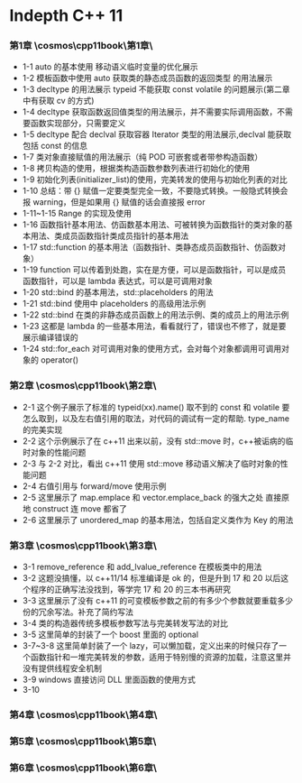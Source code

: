 # Indepth C++ 11

### 第1章 \cosmos\cpp11book\第1章\

- 1-1 auto 的基本使用 移动语义临时变量的优化展示
- 1-2 模板函数中使用 auto 获取类的静态成员函数的返回类型 的用法展示
- 1-3 decltype 的用法展示 typeid 不能获取 const volatile 的问题展示(第二章中有获取 cv 的方式)
- 1-4 decltype 获取函数返回值类型的用法展示，并不需要实际调用函数，不需要函数实现部分，只需要定义
- 1-5 decltype 配合 declval 获取容器 Iterator 类型的用法展示,declval 能获取包括 const 的信息
- 1-7 类对象直接赋值的用法展示（纯 POD 可嵌套或者带参构造函数）
- 1-8 拷贝构造的使用，根据类构造函数参数列表进行初始化的使用
- 1-9 初始化列表(initializer_list)的使用，完美转发的使用与初始化列表的对比
- 1-10 总结：带 {} 赋值一定要类型完全一致，不要隐式转换。一般隐式转换会报 warning，但是如果用 {} 赋值的话会直接报 error
- 1-11~1-15 Range 的实现及使用
- 1-16 函数指针基本用法、仿函数基本用法、可被转换为函数指针的类对象的基本用法、类成员函数指针类成员指针的基本用法
- 1-17 std::function 的基本用法（函数指针、类静态成员函数指针、仿函数对象）
- 1-19 function 可以传着到处跑，实在是方便，可以是函数指针，可以是成员函数指针，可以是 lambda 表达式，可以是可调用对象
- 1-20 std::bind 的基本用法，std::placeholders 的用法
- 1-21 std::bind 使用中 placeholders 的高级用法示例
- 1-22 std::bind 在类的非静态成员函数上的用法示例、类的成员上的用法示例
- 1-23 这都是 lambda 的一些基本用法，看看就行了，错误也不修了，就是要展示编译错误的
- 1-24 std::for_each 对可调用对象的使用方式，会对每个对象都调用可调用对象的 operator()

### 第2章 \cosmos\cpp11book\第2章\

- 2-1 这个例子展示了标准的 typeid(xx).name() 取不到的 const 和 volatile 要怎么取到，以及左右值引用的取法，对代码的调试有一定的帮助. type_name 的完美实现
- 2-2 这个示例展示了在 c++11 出来以前，没有 std::move 时，c++被诟病的临时对象的性能问题
- 2-3 与 2-2 对比，看出 c++11 使用 std::move 移动语义解决了临时对象的性能问题
- 2-4 右值引用与 forward/move 使用示例
- 2-5 这里展示了 map.emplace 和 vector.emplace_back 的强大之处 直接原地 construct 连 move 都省了
- 2-6 这里展示了 unordered_map 的基本用法，包括自定义类作为 Key 的用法

### 第3章 \cosmos\cpp11book\第3章\

- 3-1 remove_reference 和 add_lvalue_reference 在模板类中的用法
- 3-2 这题没搞懂，以 c++11/14 标准编译是 ok 的，但是升到 17 和 20 以后这个程序的正确写法没找到，等学完 17 和 20 的三本书再研究
- 3-3 这里展示了没有 c++11 的可变模板参数之前的有多少个参数就要重载多少份的冗余写法。补充了简约写法
- 3-4 类的构造器传统多模板参数写法与完美转发写法的对比
- 3-5 这里简单的封装了一个 boost 里面的 optional
- 3-7~3-8 这里简单封装了一个 lazy，可以懒加载，定义出来的时候只存了一个函数指针和一堆完美转发的参数，适用于特别慢的资源的加载，注意这里并没有提供线程安全机制
- 3-9 windows 直接访问 DLL 里面函数的使用方式
- 3-10

### 第4章 \cosmos\cpp11book\第4章\

### 第5章 \cosmos\cpp11book\第5章\

### 第6章 \cosmos\cpp11book\第6章\
